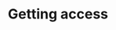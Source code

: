 ---
title: Getting access
product-type: "connect"
content-type: "overview"
order: 2

sections:
  - content: |
      {% capture access-notice %}
      **Note**: For individual Stitch users, access to the API is available during the Free Trial or as part of an {{ site.data.stitch.subscription-plans.unlimited.name }} or {{ site.data.stitch.subscription-plans.unlimited-plus.name }} plan. 
      {% endcapture %}

      {% include note.html type="single-line" content=access-notice %}

      To use the Connect API, you'll need an API access token. This is necessary for authenticating to the API. Refer to the [Authentication reference]({{ link.connect.api | prepend: site.baseurl | append: "#authentication" }}) for more info.

      To learn more about using the Connect JavaScript Client, check out the [JavaScript Reference]({{ js.section | prepend: site.baseurl | flatify }}). **Note**: This feature has been deprecated and shouldn't be built against for production use.
---